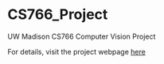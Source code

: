 # CS766_Project
UW Madison CS766 Computer Vision Project

For details, visit the project webpage [here](https://elbrandt.github.io/CS766_Project/)
